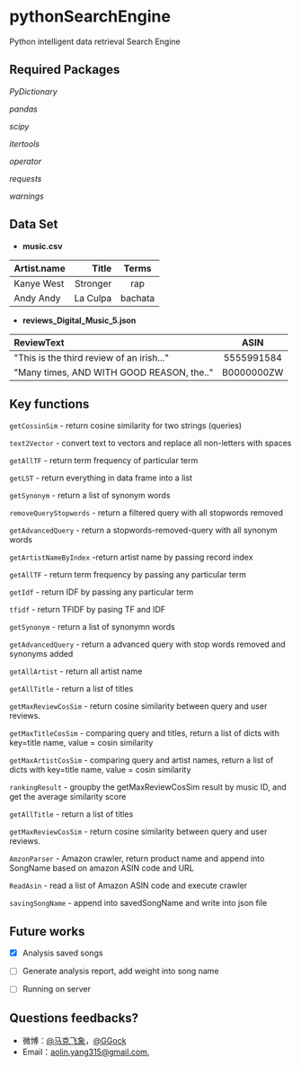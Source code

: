# pythonSearchEngine
Python intelligent data retrieval Search Engine 


## Required Packages

_PyDictionary_

_pandas_

_scipy_

_itertools_

_operator_

_requests_

_warnings_


## Data Set
- **music.csv**


| Artist.name | Title    | Terms  |
| :---------  | --------:|  :--:  |
| Kanye West  | Stronger |  rap   |
| Andy Andy   | La Culpa |bachata |


- **reviews_Digital_Music_5.json**

| ReviewText  |    ASIN   |
| :---------  |    :--:   |
| "This is the third review of an irish..."  |5555991584 |
| "Many times, AND WITH GOOD REASON, the.."  |B0000000ZW |


## Key functions

`getCossinSim` - return cosine similarity for two strings (queries)

`text2Vector` - convert text to vectors and replace all non-letters with spaces

`getAllTF` - return term frequency of particular term

`getLST` - return everything in data frame into a list

`getSynonym` - return a list of synonym words

`removeQueryStopwords` - return a filtered query with all stopwords removed

`getAdvancedQuery` - return a stopwords-removed-query with all synonym words

`getArtistNameByIndex` -return artist name by passing record index

`getAllTF` - return term frequency by passing any particular term

`getIdf` - return IDF by passing any particular term

`tfidf` - return TFIDF by pasing TF and IDF

`getSynonym` - return a list of synonymn words

`getAdvancedQuery` - return a advanced query with stop words removed and synonyms added

`getAllArtist` - return all artist name

`getAllTitle` - return a list of titles

`getMaxReviewCosSim` - return cosine similarity between query and user reviews.

`getMaxTitleCosSim` - comparing query and titles, return a list of dicts with key=title name, value = cosin similarity

`getMaxArtistCosSim` - comparing query and artist names, return a list of dicts with key=title name, value = cosin similarity

`rankingResult` - groupby the getMaxReviewCosSim result by music ID, and get the average similarity score

`getAllTitle` - return a list of titles

`getMaxReviewCosSim` - return cosine similarity between query and user reviews.

`AmzonParser` - Amazon crawler, return product name and append into SongName based on amazon ASIN code and URL

`ReadAsin` - read a list of Amazon ASIN code and execute crawler

`savingSongName` - append into savedSongName and write into json file


## Future works
- [x] Analysis saved songs
- [ ] Generate analysis report, add weight into song name
- [ ] Running on server



## Questions feedbacks?
- 微博：[@马克飞象](<aolin.yang315@gmail.com>)，[@GGock](http://weibo.com/ggock "开发者个人账号")
- Email：<aolin.yang315@gmail.com>, 
